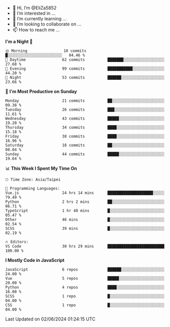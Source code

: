 - 👋 Hi, I’m @EliZa5852
- 👀 I’m interested in ...
- 🌱 I’m currently learning ...
- 💞️ I’m looking to collaborate on ...
- 📫 How to reach me ...

<!--START_SECTION:waka-->
**I'm a Night 🦉** 

```text
🌞 Morning                10 commits          █░░░░░░░░░░░░░░░░░░░░░░░░   04.46 % 
🌆 Daytime                62 commits          ███████░░░░░░░░░░░░░░░░░░   27.68 % 
🌃 Evening                99 commits          ███████████░░░░░░░░░░░░░░   44.20 % 
🌙 Night                  53 commits          ██████░░░░░░░░░░░░░░░░░░░   23.66 % 
```
📅 **I'm Most Productive on Sunday** 

```text
Monday                   21 commits          ██░░░░░░░░░░░░░░░░░░░░░░░   09.38 % 
Tuesday                  26 commits          ███░░░░░░░░░░░░░░░░░░░░░░   11.61 % 
Wednesday                43 commits          █████░░░░░░░░░░░░░░░░░░░░   19.20 % 
Thursday                 34 commits          ████░░░░░░░░░░░░░░░░░░░░░   15.18 % 
Friday                   38 commits          ████░░░░░░░░░░░░░░░░░░░░░   16.96 % 
Saturday                 18 commits          ██░░░░░░░░░░░░░░░░░░░░░░░   08.04 % 
Sunday                   44 commits          █████░░░░░░░░░░░░░░░░░░░░   19.64 % 
```


📊 **This Week I Spent My Time On** 

```text
🕑︎ Time Zone: Asia/Taipei

💬 Programming Languages: 
Vue.js                   24 hrs 14 mins      ████████████████████░░░░░   79.49 % 
Python                   2 hrs 2 mins        ██░░░░░░░░░░░░░░░░░░░░░░░   06.71 % 
TypeScript               1 hr 40 mins        █░░░░░░░░░░░░░░░░░░░░░░░░   05.47 % 
Other                    46 mins             █░░░░░░░░░░░░░░░░░░░░░░░░   02.54 % 
SCSS                     39 mins             █░░░░░░░░░░░░░░░░░░░░░░░░   02.19 % 

🔥 Editors: 
VS Code                  30 hrs 29 mins      █████████████████████████   100.00 % 
```

**I Mostly Code in JavaScript** 

```text
JavaScript               6 repos             ██████░░░░░░░░░░░░░░░░░░░   24.00 % 
Vue                      5 repos             █████░░░░░░░░░░░░░░░░░░░░   20.00 % 
Python                   4 repos             ████░░░░░░░░░░░░░░░░░░░░░   16.00 % 
SCSS                     1 repo              █░░░░░░░░░░░░░░░░░░░░░░░░   04.00 % 
CSS                      1 repo              █░░░░░░░░░░░░░░░░░░░░░░░░   04.00 % 
```




 Last Updated on 02/06/2024 01:24:15 UTC
<!--END_SECTION:waka-->
